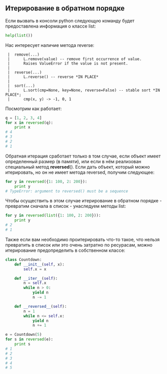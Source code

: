 ## Итерирование в обратном порядке

Если вызвать в консоли python следующую команду будет предоставлена информация о классе list:

```python
help(list())
```

Нас интересует наличие метода reverse:

```
 |  remove(...)
 |      L.remove(value) -- remove first occurrence of value.
 |      Raises ValueError if the value is not present.
 |
 |  reverse(...)
 |      L.reverse() -- reverse *IN PLACE*
 |
 |  sort(...)
 |      L.sort(cmp=None, key=None, reverse=False) -- stable sort *IN PLACE*;
 |      cmp(x, y) -> -1, 0, 1
```

Посмотрим как работает:

```python
q = [1, 2, 3, 4]
for x in reversed(q):
    print x
# 4
# 3
# 2
# 1
```
Обратная итерация сработает только в том случае, если объект имеет определенный размер (в памяти), или если в нём реализован специальный метод __reversed__(). Если дать объект, который можно итерировать, но он не имеет метода reversed, получим следующее:

```python
for y in reversed({1: 100, 2: 200}):
    print y
# TypeError: argument to reversed() must be a sequence
```

Чтобы осуществить в этом случае итерирование в обратном порядке - превратим сначала в список - унаследуем методы list:

```python
for y in reversed(list({1: 100, 2: 200})):
    print y
# 2
# 1
```

Также если вам необходимо проитерировать что-то такое, что нельзя превратить в список или это очень затратно по ресурасам, можно итерирование предопределить в собственном классе:

```python
class Countdown:
    def __init__(self, x):
        self.x = x

    def __iter__(self):
        n = self.x
        while n > 0:
            yield n
            n -= 1

    def __reversed__(self):
        n = 1
        while n <= self.x:
            yield n
            n += 1

e = Countdown(5)
for s in reversed(e):
    print s
# 1
# 2
# 3
# 4
# 5
```
